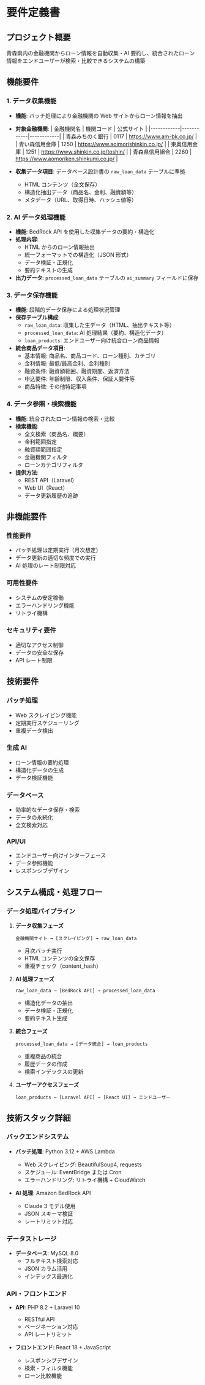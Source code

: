 # 要件定義書

## プロジェクト概要

青森県内の金融機関からローン情報を自動収集・AI 要約し、統合されたローン情報をエンドユーザーが検索・比較できるシステムの構築

## 機能要件

### 1. データ収集機能

- **機能**: バッチ処理により金融機関の Web サイトからローン情報を抽出
- **対象金融機関**:
  | 金融機関名 | 機関コード | 公式サイト |
  |------------|------------|------------|
  | 青森みちのく銀行 | 0117 | https://www.am-bk.co.jp/ |
  | 青い森信用金庫 | 1250 | https://www.aoimorishinkin.co.jp/ |
  | 東奥信用金庫 | 1251 | https://www.shinkin.co.jp/toshin/ |
  | 青森県信用組合 | 2260 | https://www.aomoriken.shinkumi.co.jp/ |

- **収集データ項目**: データベース設計書の `raw_loan_data` テーブルに準拠
  - HTML コンテンツ（全文保存）
  - 構造化抽出データ（商品名、金利、融資額等）
  - メタデータ（URL、取得日時、ハッシュ値等）

### 2. AI データ処理機能

- **機能**: BedRock API を使用した収集データの要約・構造化
- **処理内容**:
  - HTML からのローン情報抽出
  - 統一フォーマットでの構造化（JSON 形式）
  - データ検証・正規化
  - 要約テキストの生成
- **出力データ**: `processed_loan_data` テーブルの `ai_summary` フィールドに保存

### 3. データ保存機能

- **機能**: 段階的データ保存による処理状況管理
- **保存テーブル構成**:
  - `raw_loan_data`: 収集した生データ（HTML、抽出テキスト等）
  - `processed_loan_data`: AI 処理結果（要約、構造化データ）
  - `loan_products`: エンドユーザー向け統合ローン商品情報
- **統合商品データ項目**:
  - 基本情報: 商品名、商品コード、ローン種別、カテゴリ
  - 金利情報: 最低/最高金利、金利種別
  - 融資条件: 融資額範囲、融資期間、返済方法
  - 申込要件: 年齢制限、収入条件、保証人要件等
  - 商品特徴: その他特記事項

### 4. データ参照・検索機能

- **機能**: 統合されたローン情報の検索・比較
- **検索機能**:
  - 全文検索（商品名、概要）
  - 金利範囲指定
  - 融資額範囲指定
  - 金融機関フィルタ
  - ローンカテゴリフィルタ
- **提供方法**:
  - REST API（Laravel）
  - Web UI（React）
  - データ更新履歴の追跡

## 非機能要件

### 性能要件

- バッチ処理は定期実行（月次想定）
- データ更新の適切な頻度での実行
- AI 処理のレート制限対応

### 可用性要件

- システムの安定稼働
- エラーハンドリング機能
- リトライ機構

### セキュリティ要件

- 適切なアクセス制御
- データの安全な保存
- API レート制限

## 技術要件

### バッチ処理

- Web スクレイピング機能
- 定期実行スケジューリング
- 重複データ検出

### 生成 AI

- ローン情報の要約処理
- 構造化データの生成
- データ検証機能

### データベース

- 効率的なデータ保存・検索
- データの永続化
- 全文検索対応

### API/UI

- エンドユーザー向けインターフェース
- データ参照機能
- レスポンシブデザイン

## システム構成・処理フロー

### データ処理パイプライン

1. **データ収集フェーズ**

   ```
   金融機関サイト → [スクレイピング] → raw_loan_data
   ```

   - 月次バッチ実行
   - HTML コンテンツの全文保存
   - 重複チェック（content_hash）

2. **AI 処理フェーズ**

   ```
   raw_loan_data → [BedRock API] → processed_loan_data
   ```

   - 構造化データの抽出
   - データ検証・正規化
   - 要約テキスト生成

3. **統合フェーズ**

   ```
   processed_loan_data → [データ統合] → loan_products
   ```

   - 重複商品の統合
   - 履歴データの作成
   - 検索インデックスの更新

4. **ユーザーアクセスフェーズ**
   ```
   loan_products → [Laravel API] → [React UI] → エンドユーザー
   ```

## 技術スタック詳細

### バックエンドシステム

- **バッチ処理**: Python 3.12 + AWS Lambda

  - Web スクレイピング: BeautifulSoup4, requests
  - スケジュール: EventBridge または Cron
  - エラーハンドリング: リトライ機構 + CloudWatch

- **AI 処理**: Amazon BedRock API
  - Claude 3 モデル使用
  - JSON スキーマ検証
  - レートリミット対応

### データストレージ

- **データベース**: MySQL 8.0
  - フルテキスト検索対応
  - JSON カラム活用
  - インデックス最適化

### API・フロントエンド

- **API**: PHP 8.2 + Laravel 10

  - RESTful API
  - ページネーション対応
  - API レートリミット

- **フロントエンド**: React 18 + JavaScript
  - レスポンシブデザイン
  - 検索・フィルタ機能
  - ローン比較機能

